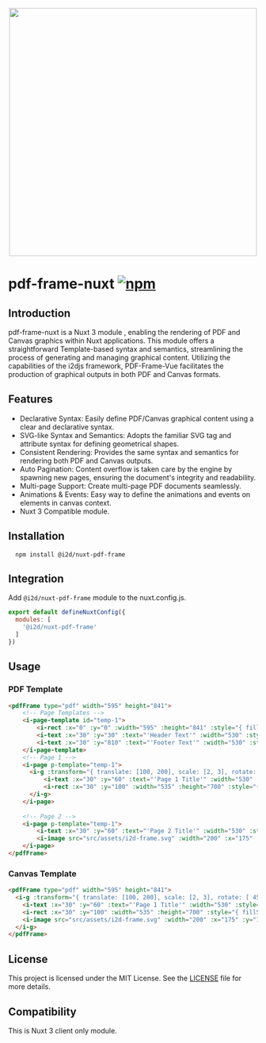 
<p align="center">
  <img src="https://github.com/I2Djs/pdf-frame/blob/main/assets/pdf-frame.svg?raw=true" width=500>
</p>

# pdf-frame-nuxt [![npm](https://img.shields.io/npm/v/@i2d/nuxt-pdf-frame.svg)](https://www.npmjs.com/package/@i2d/nuxt-pdf-frame)

## Introduction

pdf-frame-nuxt is a Nuxt 3 module , enabling the rendering of PDF and Canvas graphics within Nuxt applications. This module offers a straightforward Template-based syntax and semantics, streamlining the process of generating and managing graphical content. Utilizing the capabilities of the i2djs framework, PDF-Frame-Vue facilitates the production of graphical outputs in both PDF and Canvas formats.

## Features

* Declarative Syntax: Easily define PDF/Canvas graphical content using a clear and declarative syntax.
* SVG-like Syntax and Semantics: Adopts the familiar SVG tag and attribute syntax for defining geometrical shapes.
* Consistent Rendering: Provides the same syntax and semantics for rendering both PDF and Canvas outputs.
* Auto Pagination: Content overflow is taken care by the engine by spawning new pages, ensuring the document's integrity and readability.
* Multi-page Support: Create multi-page PDF documents seamlessly.
* Animations & Events: Easy way to define the animations and events on elements in canvas context.
* Nuxt 3 Compatible module.

## Installation
```
  npm install @i2d/nuxt-pdf-frame
```

## Integration
Add `@i2d/nuxt-pdf-frame` module to the nuxt.config.js.
```javascript
export default defineNuxtConfig({
  modules: [
    '@i2d/nuxt-pdf-frame'
  ]
})
```

## Usage
### PDF Template
```html
<pdfFrame type="pdf" width="595" height="841">
    <!-- Page Templates -->
    <i-page-template id="temp-1">
        <i-rect :x="0" :y="0" :width="595" :height="841" :style="{ fillStyle:'#ffffff' }"></i-rect>
        <i-text :x="30" :y="30" :text="'Header Text'" :width="530" :style="{font: '15px Arial'}"></i-text>
        <i-text :x="30" :y="810" :text="'Footer Text'" :width="530" :style="{font: '15px Arial'}"></i-text>
    </i-page-template>
    <!-- Page 1 -->
    <i-page p-template="temp-1">
      <i-g :transform="{ translate: [100, 200], scale: [2, 3], rotate: [ 45, 0, 0] }">
          <i-text :x="30" :y="60" :text="'Page 1 Title'" :width="530" :style="{font: '25px Arial', align: 'center'}"></i-text>
          <i-rect :x="30" :y="100" :width="535" :height="700" :style="{ fillStyle:'#f0f0f0' }"></i-rect>
      </i-g>
    </i-page>
    
    <!-- Page 2 -->
    <i-page p-template="temp-1">
        <i-text :x="30" :y="60" :text="'Page 2 Title'" :width="530" :style="{font: '25px Arial', align: 'center'}"></i-text>
        <i-image src="src/assets/i2d-frame.svg" :width="200" :x="175" :y="100"></i-image>
    </i-page> 
</pdfFrame>
```

### Canvas Template
```html
<pdfFrame type="pdf" width="595" height="841">
  <i-g :transform="{ translate: [100, 200], scale: [2, 3], rotate: [ 45, 0, 0] }">
    <i-text :x="30" :y="60" :text="'Page 1 Title'" :width="530" :style="{font: '25px Arial', align: 'center'}"></i-text>
    <i-rect :x="30" :y="100" :width="535" :height="700" :style="{ fillStyle:'#f0f0f0' }"></i-rect>
    <i-image src="src/assets/i2d-frame.svg" :width="200" :x="175" :y="100"></i-image>
  </i-g>
</pdfFrame>
```

## License
This project is licensed under the MIT License. See the [LICENSE](https://raw.githubusercontent.com/I2Djs/pdf-frame/main/LICENSE) file for more details.

## Compatibility
This is Nuxt 3 client only module.

